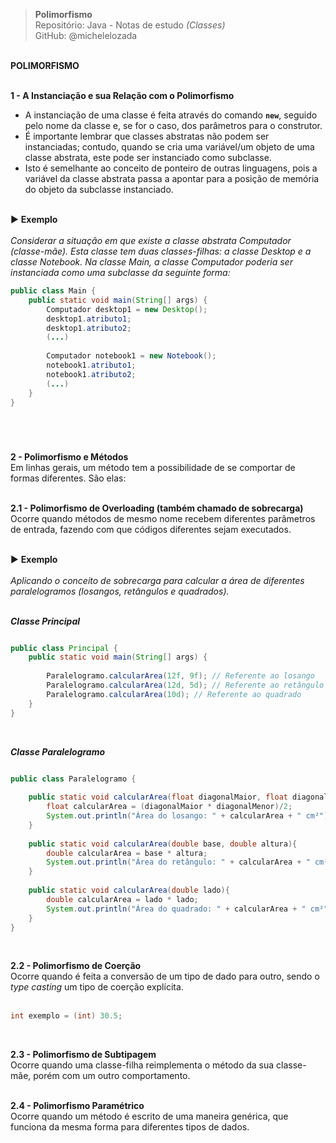 > **Polimorfismo**     
> Repositório: Java - Notas de estudo *(Classes)*    
> GitHub: @michelelozada
&nbsp;
     
&nbsp;  
**POLIMORFISMO**  
&nbsp;

**1 - A Instanciação e sua Relação com o Polimorfismo**  
 - A instanciação de uma classe é feita através do comando **`new`**, seguido pelo nome da classe e, se for o caso, dos parâmetros para o construtor.    
 - É importante lembrar que classes abstratas não podem ser instanciadas; contudo, quando se cria uma variável/um objeto de uma classe abstrata,
 este pode ser instanciado como subclasse.     
 - Isto é semelhante ao conceito de ponteiro de outras linguagens, pois a variável da classe abstrata passa a apontar para a posição de memória 
 do objeto da subclasse instanciado.    
&nbsp; 
  
:arrow_forward: **Exemplo**   
&nbsp;  
*Considerar a situação em que existe a classe abstrata Computador (classe-mãe). Esta classe tem duas classes-filhas: a classe Desktop e a classe Notebook. Na classe Main, a classe Computador poderia ser instanciada como uma subclasse da seguinte forma:*  
```java
public class Main {
	public static void main(String[] args) {
		Computador desktop1 = new Desktop();
		desktop1.atributo1;
		desktop1.atributo2;
		(...)
		 
		Computador notebook1 = new Notebook();
		notebook1.atributo1;
		notebook1.atributo2;
		(...)
	}
}	
``` 
<h1></h1>
&nbsp; 

**2 - Polimorfismo e Métodos**  
Em linhas gerais, um método tem a possibilidade de se comportar de formas diferentes. São elas:  
&nbsp;
     
**2.1 - Polimorfismo de Overloading (também chamado de sobrecarga)**   
Ocorre quando métodos de mesmo nome recebem diferentes parâmetros de entrada, fazendo com que códigos diferentes sejam executados.  
&nbsp; 
  
:arrow_forward: **Exemplo**   
&nbsp;  
*Aplicando o conceito de sobrecarga para calcular a área de diferentes paralelogramos (losangos, retângulos e quadrados).*	
&nbsp;

***Classe Principal***
```java 

public class Principal {
	public static void main(String[] args) {
	
		Paralelogramo.calcularArea(12f, 9f); // Referente ao losango
		Paralelogramo.calcularArea(12d, 5d); // Referente ao retângulo
		Paralelogramo.calcularArea(10d); // Referente ao quadrado
	}
}
```
&nbsp;

***Classe Paralelogramo***
```java 

public class Paralelogramo {
	
	public static void calcularArea(float diagonalMaior, float diagonalMenor){
		float calcularArea = (diagonalMaior * diagonalMenor)/2;
		System.out.println("Área do losango: " + calcularArea + " cm²");
	}
	
	public static void calcularArea(double base, double altura){
		double calcularArea = base * altura;
		System.out.println("Área do retângulo: " + calcularArea + " cm²");
	}
	
	public static void calcularArea(double lado){
		double calcularArea = lado * lado;
		System.out.println("Área do quadrado: " + calcularArea + " cm²");
	}
}
```
&nbsp;
     
**2.2 - Polimorfismo de Coerção**    
 Ocorre quando é feita a conversão de um tipo de dado para outro, sendo o *type casting* um tipo de coerção explícita.  
 &nbsp;  
   ```java 
   int exemplo = (int) 30.5;
   ```
&nbsp;
     
**2.3 - Polimorfismo de Subtipagem**   
 Ocorre quando uma classe-filha reimplementa o método da sua classe-mãe, porém com um outro comportamento.        
&nbsp;
     
**2.4 - Polimorfismo Paramétrico**  
 Ocorre quando um método é escrito de uma maneira genérica, que funciona da mesma forma para diferentes tipos de dados.  